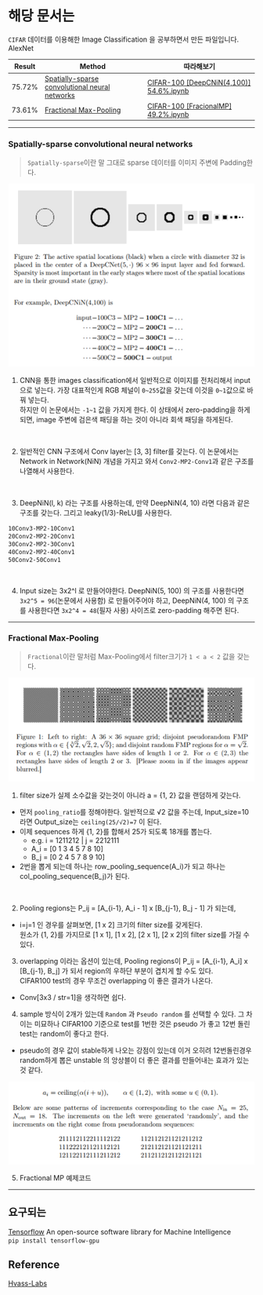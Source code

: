 # 해당 문서는

`CIFAR` 데이터를 이용해한 Image Classification 을 공부하면서 만든 파일입니다.  
AlexNet


Result  |   Method  |   따라해보기    
--------|-----------|--------------
75.72%  | [Spatially-sparse convolutional neural networks](https://arxiv.org/abs/1409.6070) | [CIFAR-100 [DeepCNiN(4,100)] 54.6%.ipynb]()  
73.61%  | [Fractional Max-Pooling](https://arxiv.org/abs/1412.6071) | [CIFAR-100 [FracionalMP] 49.2%.ipynb]()

--- 

### Spatially-sparse convolutional neural networks  

> `Spatially-sparse`이란 말 그대로 sparse 데이터를 이미지 주변에 Padding한다.   

![](./images/DeepCNiN.png)  

1. CNN을 통한 images classification에서 일반적으로 이미지를 전처리해서 input으로 넣는다.  가장 대표적인게 RGB 체널이 `0~255`값을 갖는데 이것을 `0~1`값으로 바꿔 넣는다.  
하지만 이 논문에서는 `-1~1` 값을 가지게 한다. 이 상태에서 zero-padding을 하게되면, image 주변에 검은색 패딩을 하는 것이 아니라 회색 패딩을 하게된다.   

<br>

2. 일반적인 CNN 구조에서 Conv layer는 [3, 3] filter를 갖는다. 이 논문에서는 Network in Network(NiN) 개념을 가지고 와서 `Conv2-MP2-Conv1`과 같은 구조를 나열해서 사용한다.  

<br>

3. DeepNiN(l, k) 라는 구조를 사용하는데, 만약 DeepNiN(4, 10) 라면 다음과 같은 구조를 갖는다.  그리고 leaky(1/3)-ReLU를 사용한다.
```
10Conv3-MP2-10Conv1
20Conv2-MP2-20Conv1
30Conv2-MP2-30Conv1
40Conv2-MP2-40Conv1
50Conv2-50Conv1
```

<br>

4. Input size는 3x2^l 로 만들어야한다.  DeepNiN(5, 100) 의 구조를 사용한다면 `3x2^5 = 96`(논문에서 사용함) 로 만들어주어야 하고, DeepNiN(4, 100) 의 구조를 사용한다면 `3x2^4 = 48`(필자 사용) 사이즈로 zero-padding 해주면 된다.  


---

### Fractional Max-Pooling

> `Fractional`이란 말처럼 Max-Pooling에서 filter크기가 `1 < a < 2` 값을 갖는다.  

![](./images/FMP.png)  

1. filter size가 실제 소수값을 갖는것이 아니라 a = {1, 2} 값을 랜덤하게 갖는다.  
* 먼저 `pooling_ratio`를 정해야한다. 일반적으로 √2 값을 주는데, Input_size=10 라면 Output_size는 `ceiling(25/√2)=7` 이 된다.  
* 이제 sequences 하게 {1, 2}를 합해서 25가 되도록 18개를 뽑는다.  
    * e.g. i = 1211212 | j = 2212111
    * A_i = [0 1 3 4 5 7 8 10]
    * B_j = [0 2 4 5 7 8 9 10]
* 2번을 뽑게 되는데 하나는 row_pooling_sequence(A_i)가 되고 하나는 col_pooling_sequence(B_j)가 된다.

<br>

2. Pooling regions는 P_ij = [A_{i-1}, A_i - 1] x [B_{j-1}, B_j - 1] 가 되는데,  
* i=j=1 인 경우를 살펴보면, [1 x 2] 크기의 filter size를 갖게된다.  
원소가 {1, 2}를 가지므로 [1 x 1], [1 x 2], [2 x 1], [2 x 2]의 filter size를 가질 수 있다. 

3. overlapping 이라는 옵션이 있는데, Pooling regions이 P_ij = [A_{i-1}, A_i] x [B_{j-1}, B_j] 가 되서 region의 우하단 부분이 겹치게 할 수도 있다.  
CIFAR100 test의 경우 무조건 overlapping 이 좋은 결과가 나온다.
* Conv[3x3 / str=1]을 생각하면 쉽다.  
4. sample 방식이 2개가 있는데 `Random` 과 `Pseudo random` 를 선택할 수 있다.
그 차이는 미묘하나 CIFAR100 기준으로 test를 1번한 것은 pseudo 가 좋고 12번 돌린 test는 random이 좋다고 한다.
* pseudo의 경우 값이  stable하게 나오는 강점이 있는데 이거 오히려 12번돌린경우 random하게 뽑은 unstable 의 앙상블이 더 좋은 결과를 만들어내는 효과가 있는것 같다. 

![](./images/FMP_pseudo.png)

5. Fractional MP 예제코드
---

## 요구되는

[Tensorflow](https://www.tensorflow.org/) An open-source software library for Machine Intelligence  
```pip install tensorflow-gpu```   


## Reference

[Hvass-Labs](https://github.com/Hvass-Labs/TensorFlow-Tutorials)